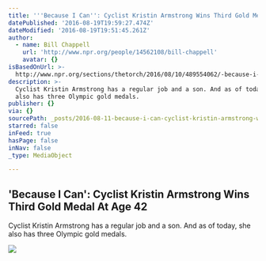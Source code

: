 ```yaml
---
title: '''Because I Can'': Cyclist Kristin Armstrong Wins Third Gold Medal At Age 42'
datePublished: '2016-08-19T19:59:27.474Z'
dateModified: '2016-08-19T19:51:45.261Z'
author:
  - name: Bill Chappell
    url: 'http://www.npr.org/people/14562108/bill-chappell'
    avatar: {}
isBasedOnUrl: >-
  http://www.npr.org/sections/thetorch/2016/08/10/489554062/-because-i-can-cyclist-kristin-armstrong-rides-to-third-gold-medal-at-age-42
description: >-
  Cyclist Kristin Armstrong has a regular job and a son. And as of today, she
  also has three Olympic gold medals.
publisher: {}
via: {}
sourcePath: _posts/2016-08-11-because-i-can-cyclist-kristin-armstrong-wins-third-gold-m.md
starred: false
inFeed: true
hasPage: false
inNav: false
_type: MediaObject

---
```

<article style=""><h1>'Because I Can': Cyclist Kristin Armstrong Wins Third Gold Medal At Age 42</h1><p>Cyclist Kristin Armstrong has a regular job and a son. And as of today, she also has three Olympic gold medals.</p><img src="https://media.npr.org/assets/img/2016/08/10/gettyimages-588149652_wide-fdef3f864ed5bc3042940ea85db069c50634b1cc.jpg?s=1400" /></article>